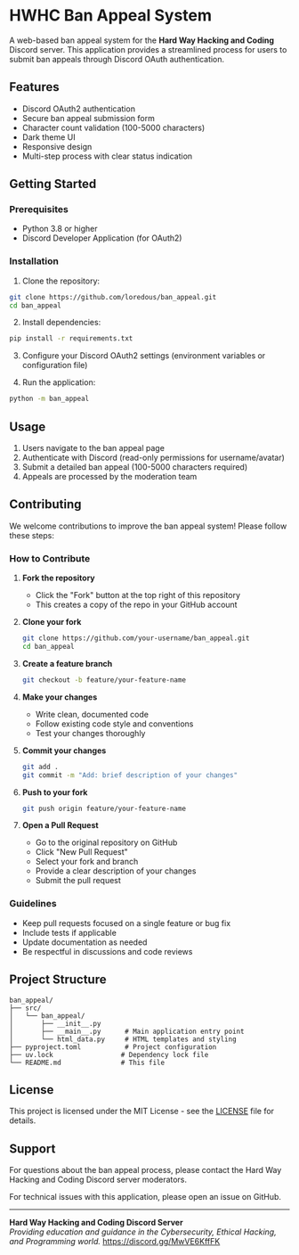 # HWHC Ban Appeal System

A web-based ban appeal system for the **Hard Way Hacking and Coding** Discord server. This application provides a streamlined process for users to submit ban appeals through Discord OAuth authentication.

## Features

- Discord OAuth2 authentication
- Secure ban appeal submission form
- Character count validation (100-5000 characters)
- Dark theme UI
- Responsive design
- Multi-step process with clear status indication

## Getting Started

### Prerequisites

- Python 3.8 or higher
- Discord Developer Application (for OAuth2)

### Installation

1. Clone the repository:
```bash
git clone https://github.com/loredous/ban_appeal.git
cd ban_appeal
```

2. Install dependencies:
```bash
pip install -r requirements.txt
```

3. Configure your Discord OAuth2 settings (environment variables or configuration file)

4. Run the application:
```bash
python -m ban_appeal
```

## Usage

1. Users navigate to the ban appeal page
2. Authenticate with Discord (read-only permissions for username/avatar)
3. Submit a detailed ban appeal (100-5000 characters required)
4. Appeals are processed by the moderation team

## Contributing

We welcome contributions to improve the ban appeal system! Please follow these steps:

### How to Contribute

1. **Fork the repository**
   - Click the "Fork" button at the top right of this repository
   - This creates a copy of the repo in your GitHub account

2. **Clone your fork**
   ```bash
   git clone https://github.com/your-username/ban_appeal.git
   cd ban_appeal
   ```

3. **Create a feature branch**
   ```bash
   git checkout -b feature/your-feature-name
   ```

4. **Make your changes**
   - Write clean, documented code
   - Follow existing code style and conventions
   - Test your changes thoroughly

5. **Commit your changes**
   ```bash
   git add .
   git commit -m "Add: brief description of your changes"
   ```

6. **Push to your fork**
   ```bash
   git push origin feature/your-feature-name
   ```

7. **Open a Pull Request**
   - Go to the original repository on GitHub
   - Click "New Pull Request"
   - Select your fork and branch
   - Provide a clear description of your changes
   - Submit the pull request

### Guidelines

- Keep pull requests focused on a single feature or bug fix
- Include tests if applicable
- Update documentation as needed
- Be respectful in discussions and code reviews

## Project Structure

```
ban_appeal/
├── src/
│   └── ban_appeal/
│       ├── __init__.py
│       ├── __main__.py      # Main application entry point
│       └── html_data.py     # HTML templates and styling
├── pyproject.toml           # Project configuration
├── uv.lock                 # Dependency lock file
└── README.md               # This file
```

## License

This project is licensed under the MIT License - see the [LICENSE](LICENSE) file for details.

## Support

For questions about the ban appeal process, please contact the Hard Way Hacking and Coding Discord server moderators.

For technical issues with this application, please open an issue on GitHub.

---

**Hard Way Hacking and Coding Discord Server**  
*Providing education and guidance in the Cybersecurity, Ethical Hacking, and Programming world.*
https://discord.gg/MwVE6KffFK
